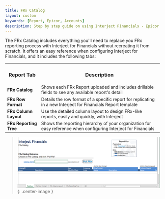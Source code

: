 ```yaml
---
title: FRx Catalog
layout: custom
keywords: [Report, Epicor, Accounts]
description: Step by step guide on using Interject Financials - Epicor financial report templates.
---
```


The FRx Catalog includes everything you'll need to replace you FRx reporting process with Interject for  Financials without recreating it from scratch. It offers an easy reference when configuring Interject for Financials, and it includes the following tabs:

<table>
    <tr>
        <th><h3>Report Tab</h3></th>
        <th><h3>Description</h3></th>
    </tr>
        <tr>
            <td>
                <span style="font-weight:bold">FRx Catalog</span>  
            </td>
            <td>
                Shows each FRx Report uploaded and includes drillable fields to see any available report's detail  
            </td>
        </tr>
        <tr>
            <td>
                <span style="font-weight:bold">FRx Row Format</span>
            </td>
            <td>
                Details the row format of a specific report for replicating in a new Interject for Financials Report template  
            </td>
        </tr>
        <tr>
            <td>
                <span style="font-weight:bold">FRx Column Layout</span>
            </td>
            <td>
                Use the detailed column layout to design FRx-like reports, easily and quickly, with Interject 
            </td>
        </tr>
        <tr>
            <td>
                <span style="font-weight:bold">FRx Reporting Tree</span>
            </td>
            <td>
                Shows the reporting hierarchy of your organization for easy reference when configuring Interject for Financials
            </td>
        </tr>
</table>

> 
>
> ![Transaction Report 1](/images/Config/FRxCatalog.png){: .center-image }
>
>
>
>